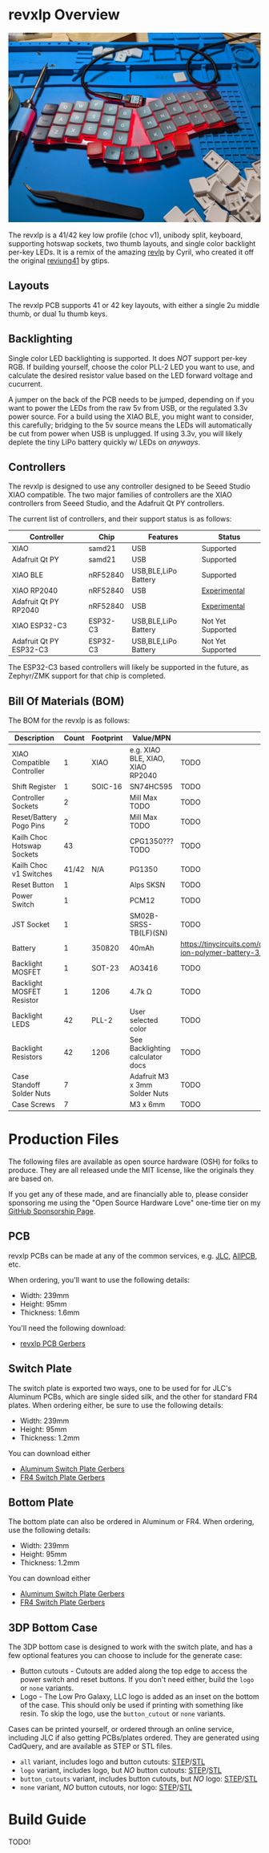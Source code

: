 
# revxlp Overview

![revxlp](revxlp.jpg)

The revxlp is a 41/42 key low profile (choc v1), unibody split, keyboard, supporting hotswap sockets, two thumb layouts, and single color backlight per-key LEDs. It is a remix of the amazing [revlp](https://github.com/cyril279/keyboards/tree/main/revlp) by Cyril, who created it off the original [reviung41](https://github.com/gtips/reviung/tree/master/reviung41) by gtips.

## Layouts

The revxlp PCB supports 41 or 42 key layouts, with either a single 2u middle thumb, or dual 1u thumb keys.

## Backlighting

Single color LED backlighting is supported. It does *NOT* support per-key RGB. If building yourself, choose the color PLL-2 LED you want to use, and calculate the desired resistor value based on the LED forward voltage and cucurrent.

A jumper on the back of the PCB needs to be jumped, depending on if you want to power the LEDs from the raw 5v from USB, or the regulated 3.3v power source. For a build using the XIAO BLE, you might want to consider, this carefully; bridging to the 5v source means the LEDs will automatically be cut from power when USB is unplugged. If using 3.3v, you will likely deplete the tiny LiPo battery quickly w/ LEDs on *anyways*.

## Controllers

The revxlp is designed to use any controller designed to be Seeed Studio XIAO compatible. The two major families of controllers are the XIAO controllers from Seeed Studio, and the Adafruit Qt PY controllers.

The current list of controllers, and their support status is as follows:

| Controller              | Chip     | Features             | Status                                                         |
| ----------------------- | -------- | -------------------- | -------------------------------------------------------------- |
| XIAO                    | samd21   | USB                  | Supported                                                      |
| Adafruit Qt PY          | samd21   | USB                  | Supported                                                      |
| XIAO BLE                | nRF52840 | USB,BLE,LiPo Battery | Supported                                                      |
| XIAO RP2040             | nRF52840 | USB                  | [Experimental](https://github.com/zmkfirmware/zmk/issues/1085) |
| Adafruit Qt PY RP2040   | nRF52840 | USB                  | [Experimental](https://github.com/zmkfirmware/zmk/issues/1085) |
| XIAO ESP32-C3           | ESP32-C3 | USB,BLE,LiPo Battery | Not Yet Supported                                              |
| Adafruit Qt PY ESP32-C3 | ESP32-C3 | USB,BLE,LiPo Battery | Not Yet Supported                                              |

The ESP32-C3 based controllers will likely be supported in the future, as Zephyr/ZMK support for
that chip is completed.

## Bill Of Materials (BOM)

The BOM for the revxlp is as follows:

| Description                | Count | Footprint | Value/MPN                        | Sources                                                                                        |
| -------------------------- | ----- | --------- | -------------------------------- | ---------------------------------------------------------------------------------------------- |
| XIAO Compatible Controller | 1     | XIAO      | e.g. XIAO BLE, XIAO, XIAO RP2040 | TODO                                                                                           |
| Shift Register             | 1     | SOIC-16   | SN74HC595                        | TODO                                                                                           |
| Controller Sockets         | 2     |           | Mill Max TODO                    | TODO                                                                                           |
| Reset/Battery Pogo Pins    | 2     |           | Mill Max TODO                    | TODO                                                                                           |
| Kailh Choc Hotswap Sockets | 43    |           | CPG1350??? TODO                  | TODO                                                                                           |
| Kailh Choc v1 Switches     | 41/42 | N/A       | PG1350                           | TODO                                                                                           |
| Reset Button               | 1     |           | Alps SKSN                        | TODO                                                                                           |
| Power Switch               | 1     |           | PCM12                            | TODO                                                                                           |
| JST Socket                 | 1     |           | SM02B-SRSS-TB(LF)(SN)            | TODO                                                                                           |
| Battery                    | 1     | 350820    | 40mAh                            | https://tinycircuits.com/collections/batteries/products/lithium-ion-polymer-battery-3-7v-40mah |
| Backlight MOSFET           | 1     | SOT-23    | AO3416                           | TODO                                                                                           |
| Backlight MOSFET Resistor  | 1     | 1206      | 4.7k Ω                           | TODO                                                                                           |
| Backlight LEDS             | 42    | PLL-2     | User selected color              | TODO                                                                                           |
| Backlight Resistors        | 42    | 1206      | See Backlighting calculator docs | TODO                                                                                           |
| Case Standoff Solder Nuts  | 7     |           | Adafruit M3 x 3mm Solder Nuts    | TODO                                                                                           |
| Case Screws                | 7     |           | M3 x 6mm                         | TODO                                                                                           |

# Production Files

The following files are available as open source hardware (OSH) for folks to produce. They are all released unde the MIT license, like the originals they are based on.

If you get any of these made, and are financially able to, please consider sponsoring me using the "Open Source Hardware Love" one-time tier on my [GitHub Sponsorship Page](https://github.com/sponsors/petejohanson).

## PCB

revxlp PCBs can be made at any of the common services, e.g. [JLC](https://jlcpcb.com/), [AllPCB](https://www.allpcb.com/), etc.

When ordering, you'll want to use the following details:

* Width: 239mm
* Height: 95mm
* Thickness: 1.6mm

You'll need the following download:

* [revxlp PCB Gerbers](https://gitlab.com/lpgalaxy/revxlp/-/jobs/artifacts/main/raw/pcb/JLCPCB/revxlp-JLCPCB.zip?job=export-pcb)

## Switch Plate

The switch plate is exported two ways, one to be used for for JLC's Aluminum PCBs, which are single sided silk, and the other for standard FR4 plates. When ordering either, be sure to use the following details:

* Width: 239mm
* Height: 95mm
* Thickness: 1.2mm

You can download either

* [Aluminum Switch Plate Gerbers](https://gitlab.com/lpgalaxy/revxlp/-/jobs/artifacts/main/raw/plate/JLCPCB/revxlp_plate-JLCPCB_Alu.zip?job=export-switch-plate)
* [FR4 Switch Plate Gerbers](https://gitlab.com/lpgalaxy/revxlp/-/jobs/artifacts/main/raw/plate/JLCPCB/revxlp_plate-JLCPCB_FR4.zip?job=export-switch-plate)

## Bottom Plate

The bottom plate can also be ordered in Aluminum or FR4. When ordering, use the following details:

* Width: 239mm
* Height: 95mm
* Thickness: 1.2mm

You can download either

* [Aluminum Switch Plate Gerbers](https://gitlab.com/lpgalaxy/revxlp/-/jobs/artifacts/main/raw/plate/JLCPCB/revxlp_plate-JLCPCB_Alu.zip?job=export-bottom-plate)
* [FR4 Switch Plate Gerbers](https://gitlab.com/lpgalaxy/revxlp/-/jobs/artifacts/main/raw/plate/JLCPCB/revxlp_plate-JLCPCB_FR4.zip?job=export-bottom-plate)

## 3DP Bottom Case

The 3DP bottom case is designed to work with the switch plate, and has a few optional features you can choose to include for the generate case:

* Button cutouts - Cutouts are added along the top edge to access the power switch and reset buttons. If you don't need either, build the `logo` or `none` variants.
* Logo - The Low Pro Galaxy, LLC logo is added as an inset on the bottom of the case. This should only be used if printing with something like resin. To skip the logo, use the `button_cutout` or `none` variants.
 
Cases can be printed yourself, or ordered through an online service, including JLC if also getting PCBs/plates ordered. They are generated using CadQuery, and are available as STEP or STL files.

* `all` variant, includes logo and button cutouts: [STEP](https://gitlab.com/lpgalaxy/revxlp/-/jobs/artifacts/main/raw/revxlp_case_all.step?job=generate-3dp-case)/[STL](https://gitlab.com/lpgalaxy/revxlp/-/jobs/artifacts/main/raw/revxlp_case_all.stl?job=generate-3dp-case)
* `logo` variant, includes logo, but *NO* button cutouts: [STEP](https://gitlab.com/lpgalaxy/revxlp/-/jobs/artifacts/main/raw/revxlp_case_logo.step?job=generate-3dp-case)/[STL](https://gitlab.com/lpgalaxy/revxlp/-/jobs/artifacts/main/raw/revxlp_case_logo.stl?job=generate-3dp-case)
* `button_cutouts` variant, includes button cutouts, but *NO* logo: [STEP](https://gitlab.com/lpgalaxy/revxlp/-/jobs/artifacts/main/raw/revxlp_case_button_cutouts.step?job=generate-3dp-case)/[STL](https://gitlab.com/lpgalaxy/revxlp/-/jobs/artifacts/main/raw/revxlp_case_button_cutouts.stl?job=generate-3dp-case)
* `none` variant, *NO* button cutouts, nor logo: [STEP]()/[STL]()

# Build Guide

TODO!
